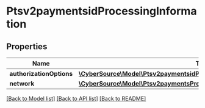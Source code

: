 # Ptsv2paymentsidProcessingInformation

## Properties
Name | Type | Description | Notes
------------ | ------------- | ------------- | -------------
**authorizationOptions** | [**\CyberSource\Model\Ptsv2paymentsidProcessingInformationAuthorizationOptions**](Ptsv2paymentsidProcessingInformationAuthorizationOptions.md) |  | [optional] 
**network** | [**\CyberSource\Model\Ptsv2paymentsProcessorInformationReversalNetwork**](Ptsv2paymentsProcessorInformationReversalNetwork.md) |  | [optional] 

[[Back to Model list]](../README.md#documentation-for-models) [[Back to API list]](../README.md#documentation-for-api-endpoints) [[Back to README]](../README.md)


